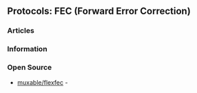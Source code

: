 ## Protocols: FEC (Forward Error Correction)



### Articles



### Information



### Open Source
- [muxable/flexfec](https://github.com/muxable/flexfec) - 

